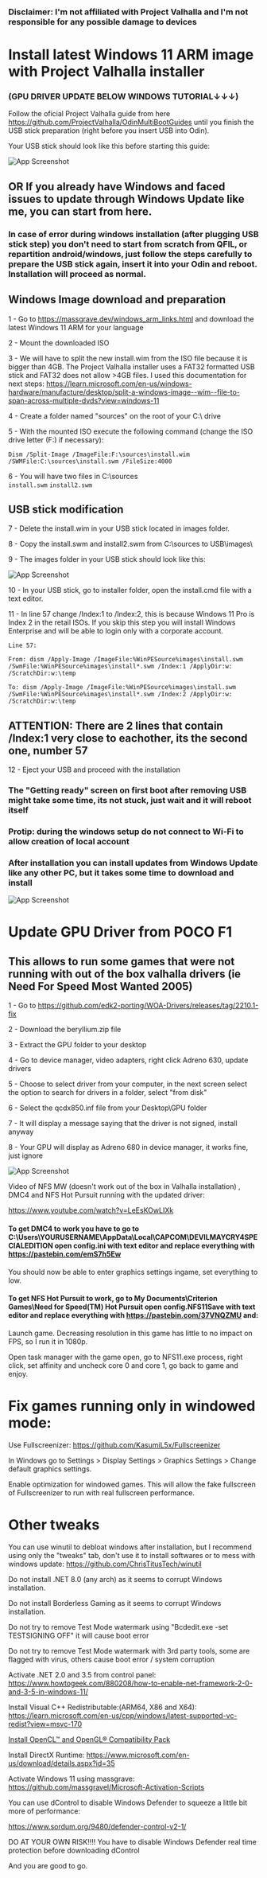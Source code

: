 ### Disclaimer: I'm not affiliated with Project Valhalla and I'm not responsible for any possible damage to devices

# Install latest Windows 11 ARM image with Project Valhalla installer
### (GPU DRIVER UPDATE BELOW WINDOWS TUTORIAL↓↓↓)

Follow the oficial Project Valhalla guide from here https://github.com/ProjectValhalla/OdinMultiBootGuides
until you finish the USB stick preparation (right before you insert USB into Odin).

Your USB stick should look like this before starting this guide:

![App Screenshot](https://i.imgur.com/VHoJnOM.png)

## OR If you already have Windows and faced issues to update through Windows Update like me, you can start from here.

### In case of error during windows installation (after plugging USB stick step) you don't need to start from scratch from QFIL, or repartition android/windows, just follow the steps carefully to prepare the USB stick again, insert it into your Odin and reboot. Installation will proceed as normal.

## Windows Image download and preparation
1 - Go to https://massgrave.dev/windows_arm_links.html and download the latest Windows 11 ARM for your language

2 - Mount the downloaded ISO

3 - We will have to split the new install.wim from the ISO file because it is bigger than 4GB. The Project Valhalla installer uses a FAT32 formatted USB stick and FAT32 does not allow >4GB files. I used this documentation for next steps: https://learn.microsoft.com/en-us/windows-hardware/manufacture/desktop/split-a-windows-image--wim--file-to-span-across-multiple-dvds?view=windows-11

4 - Create a folder named "sources" on the root of your C:\ drive

5 - With the mounted ISO execute the following command (change the ISO drive letter (F:) if necessary):

```Dism /Split-Image /ImageFile:F:\sources\install.wim /SWMFile:C:\sources\install.swm /FileSize:4000```

6 - You will have two files in C:\sources\
    ```install.swm```
    ```install2.swm```

## USB stick modification
7 - Delete the install.wim in your USB stick located in images folder.

8 - Copy the install.swm and install2.swm from C:\sources to USB\images\

9 - The images folder in your USB stick should look like this:

![App Screenshot](https://i.imgur.com/kywBTjf.png)

10 - In your USB stick, go to installer folder, open the install.cmd file with a text editor.

11 - In line 57 change /Index:1 to /Index:2, this is because Windows 11 Pro is Index 2 in the retail ISOs. If you skip this step you will install Windows Enterprise and will be able to login only with a corporate account.

    Line 57:

    From: dism /Apply-Image /ImageFile:%WinPESource%images\install.swm /SwmFile:%WinPESource%images\install*.swm /Index:1 /ApplyDir:w: /ScratchDir:w:\temp

    To: dism /Apply-Image /ImageFile:%WinPESource%images\install.swm /SwmFile:%WinPESource%images\install*.swm /Index:2 /ApplyDir:w: /ScratchDir:w:\temp

## ATTENTION: There are 2 lines that contain /Index:1 very close to eachother, its the second one, number 57

12 - Eject your USB and proceed with the installation

### The "Getting ready" screen on first boot after removing USB might take some time, its not stuck, just wait and it will reboot itself

### Protip: during the windows setup do not connect to Wi-Fi to allow creation of local account

### After installation you can install updates from Windows Update like any other PC, but it takes some time to download and install

![App Screenshot](https://i.imgur.com/p2DE1Ay.png)

# Update GPU Driver from POCO F1

## This allows to run some games that were not running with out of the box valhalla drivers (ie Need For Speed Most Wanted 2005)

1 - Go to https://github.com/edk2-porting/WOA-Drivers/releases/tag/2210.1-fix

2 - Download the beryllium.zip file

3 - Extract the GPU folder to your desktop

4 - Go to device manager, video adapters, right click Adreno 630, update drivers

5 - Choose to select driver from your computer, in the next screen select the option to search for drivers in a folder, select "from disk"

6 - Select the qcdx850.inf file from your Desktop\GPU folder

7 - It will display a message saying that the driver is not signed, install anyway

8 - Your GPU will display as Adreno 680 in device manager, it works fine, just ignore

![App Screenshot](https://i.imgur.com/PtKBMSR.png)

Video of NFS MW (doesn't work out of the box in Valhalla installation) , DMC4 and NFS Hot Pursuit running with the updated driver:

https://www.youtube.com/watch?v=LeEsKOwLIXk

#### To get DMC4 to work you have to go to C:\Users\YOURUSERNAME\AppData\Local\CAPCOM\DEVILMAYCRY4SPECIALEDITION open config.ini with text editor and replace everything with https://pastebin.com/emS7h5Ew

You should now be able to enter graphics settings ingame, set everything to low.

#### To get NFS Hot Pursuit to work, go to My Documents\Criterion Games\Need for Speed(TM) Hot Pursuit open config.NFS11Save with text editor and replace everything with https://pastebin.com/37VNQZMU and:

Launch game. Decreasing resolution in this game has little to no impact on FPS, so I run it in 1080p.

Open task manager with the game open, go to NFS11.exe process, right click, set affinity and uncheck core 0 and core 1, go back to game and enjoy.

# Fix games running only in windowed mode:

Use Fullscreenizer: https://github.com/KasumiL5x/Fullscreenizer

In Windows go to Settings > Display Settings > Graphics Settings > Change default graphics settings.

Enable optimization for windowed games. This will allow the fake fullscreen of Fullscreenizer to run with real fullscreen performance.

# Other tweaks

You can use winutil to debloat windows after installation, but I recommend using only the "tweaks" tab, don't use it to install softwares or to mess with windows update: https://github.com/ChrisTitusTech/winutil

Do not install .NET 8.0 (any arch) as it seems to corrupt Windows installation.

Do not install Borderless Gaming as it seems to corrupt Windows installation.

Do not try to remove Test Mode watermark using "Bcdedit.exe -set TESTSIGNING OFF" it will cause boot error

Do not try to remove Test Mode watermark with 3rd party tools, some are flagged with virus, others cause boot error / system corruption

Activate .NET 2.0 and 3.5 from control panel: https://www.howtogeek.com/880208/how-to-enable-net-framework-2-0-and-3-5-in-windows-11/

Install Visual C++ Redistributable:(ARM64, X86 and X64): https://learn.microsoft.com/en-us/cpp/windows/latest-supported-vc-redist?view=msvc-170

[Install OpenCL™ and OpenGL® Compatibility Pack](https://www.microsoft.com/store/productId/9NQPSL29BFFF?ocid=pdpshare)

Install DirectX Runtime: https://www.microsoft.com/en-us/download/details.aspx?id=35

Activate Windows 11 using massgrave: https://github.com/massgravel/Microsoft-Activation-Scripts

You can use dControl to disable Windows Defender to squeeze a little bit more of performance: 

https://www.sordum.org/9480/defender-control-v2-1/

DO AT YOUR OWN RISK!!!! You have to disable Windows Defender real time protection before downloading dControl

And you are good to go.

